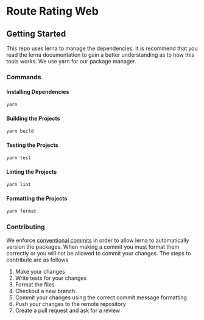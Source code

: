 # Route Rating Web

## Getting Started

This repo uses lerna to manage the dependencies. It is recommend that you read
the lerna documentation to gain a better understanding as to how this tools
works. We use yarn for our package manager.

### Commands

#### Installing Dependencies

```bash
yarn
```

#### Building the Projects

```bash
yarn build
```

#### Testing the Projects

```bash
yarn test
```

#### Linting the Projects

```bash
yarn lint
```

#### Formatting the Projects

```bash
yarn format
```

### Contributing

We enforce [conventional commits](https://www.conventionalcommits.org/) in order
to allow lerna to automatically version the packages. When making a commit you
must format them correctly or you will not be allowed to commit your changes.
The steps to contribute are as follows

1. Make your changes
1. Write tests for your changes
1. Format the files
1. Checkout a new branch
1. Commit your changes using the correct commit message formatting
1. Push your changes to the remote repository
1. Create a pull request and ask for a review

